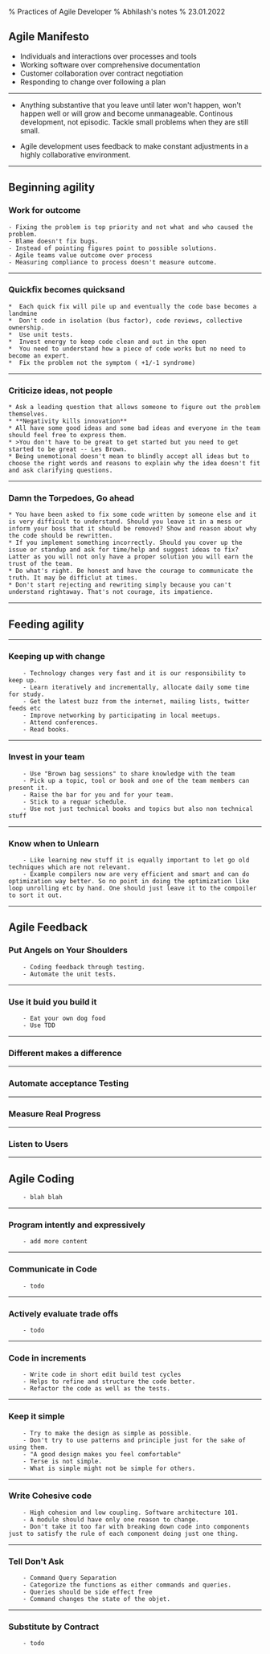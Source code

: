 % Practices of Agile Developer
% Abhilash's notes
% 23.01.2022

## Agile Manifesto
- Individuals and interactions over processes and tools
- Working software over comprehensive documentation
-  Customer collaboration over contract negotiation
-  Responding to change over following a plan

---

- Anything substantive that you leave until later won't happen, won't happen well or will grow and become unmanageable. Continous development, not episodic. Tackle small problems when they are still small. 

- Agile development uses feedback to make constant adjustments in a highly collaborative environment. 

---

## Beginning agility
### Work for outcome
	- Fixing the problem is top priority and not what and who caused the problem. 
	- Blame doesn't fix bugs. 
	- Instead of pointing figures point to possible solutions. 
	- Agile teams value outcome over process
	- Measuring compliance to process doesn't measure outcome.

---

###  Quickfix becomes quicksand
	*  Each quick fix will pile up and eventually the code base becomes a landmine
	*  Don't code in isolation (bus factor), code reviews, collective ownership.
	*  Use unit tests. 
	*  Invest energy to keep code clean and out in the open
	*  You need to understand how a piece of code works but no need to become an expert. 
	*  Fix the problem not the symptom ( +1/-1 syndrome)

---

### Criticize ideas, not people
	* Ask a leading question that allows someone to figure out the problem themselves. 
	* **Negativity kills innovation**
	* All have some good ideas and some bad ideas and everyone in the team should feel free to express them. 
	* >You don't have to be great to get started but you need to get started to be great -- Les Brown. 
	* Being unemotional doesn't mean to blindly accept all ideas but to choose the right words and reasons to explain why the idea doesn't fit and ask clarifying questions. 

---

### Damn the Torpedoes, Go ahead
	* You have been asked to fix some code written by someone else and it is very difficult to understand. Should you leave it in a mess or inform your boss that it should be removed? Show and reason about why the code should be rewritten. 
	* If you implement something incorrectly. Should you cover up the issue or standup and ask for time/help and suggest ideas to fix? Latter as you will not only have a proper solution you will earn the trust of the team. 
	* Do what's right. Be honest and have the courage to communicate the truth. It may be difficlut at times. 
	* Don't start rejecting and rewriting simply because you can't understand rightaway. That's not courage, its impatience. 

---

## Feeding agility

---

### Keeping up with change
		- Technology changes very fast and it is our responsibility to keep up.
		- Learn iteratively and incrementally, allocate daily some time for study.
		- Get the latest buzz from the internet, mailing lists, twitter feeds etc
		- Improve networking by participating in local meetups.
		- Attend conferences. 
		- Read books.
---
### Invest in your team
		- Use "Brown bag sessions" to share knowledge with the team
		- Pick up a topic, tool or book and one of the team members can present it. 
		- Raise the bar for you and for your team. 
		- Stick to a reguar schedule. 
		- Use not just technical books and topics but also non technical stuff
---
### Know when to Unlearn
		- Like learning new stuff it is equally important to let go old techniques which are not relevant. 
		- Example compilers now are very efficient and smart and can do optimization way better. So no point in doing the optimization like loop unrolling etc by hand. One should just leave it to the compoiler to sort it out.
---
## Agile Feedback
### Put Angels on Your Shoulders
		- Coding feedback through testing. 
		- Automate the unit tests.
---
### Use it buid you build it
		- Eat your own dog food
		- Use TDD

---
### Different makes a difference

---
### Automate acceptance Testing

---
### Measure Real Progress

---
### Listen to Users

---
## Agile Coding
		- blah blah
---
### Program intently and expressively
		- add more content
---
### Communicate in Code
		- todo
---
### Actively evaluate trade offs
		- todo
---
### Code in increments
		- Write code in short edit build test cycles
		- Helps to refine and structure the code better.
		- Refactor the code as well as the tests.
---
### Keep it simple
		- Try to make the design as simple as possible.
		- Don't try to use patterns and principle just for the sake of using them. 
		- "A good design makes you feel comfortable"
		- Terse is not simple. 
		- What is simple might not be simple for others. 
---
### Write Cohesive code
		- High cohesion and low coupling. Software architecture 101.
		- A module should have only one reason to change.
		- Don't take it too far with breaking down code into components just to satisfy the rule of each component doing just one thing. 
---

### Tell Don't Ask

		- Command Query Separation
		- Categorize the functions as either commands and queries. 
		- Queries should be side effect free
		- Command changes the state of the objet. 
---

### Substitute by Contract
		- todo